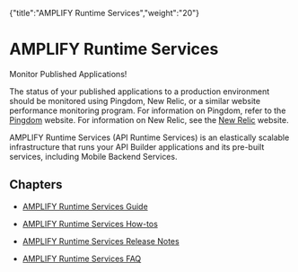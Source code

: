 {"title":"AMPLIFY Runtime Services","weight":"20"} 

# AMPLIFY Runtime Services

Monitor Published Applications!

The status of your published applications to a production environment should be monitored using Pingdom, New Relic, or a similar website performance monitoring program. For information on Pingdom, refer to the [Pingdom](https://www.pingdom.com/) website. For information on New Relic, see the [New Relic](https://newrelic.com/) website.

AMPLIFY Runtime Services (API Runtime Services) is an elastically scalable infrastructure that runs your API Builder applications and its pre-built services, including Mobile Backend Services.

## Chapters

*   [AMPLIFY Runtime Services Guide](/docs/appc/Axway_API_Builder/AMPLIFY_Runtime_Services/AMPLIFY_Runtime_Services_Guide/)
    
*   [AMPLIFY Runtime Services How-tos](/docs/appc/Axway_API_Builder/AMPLIFY_Runtime_Services/AMPLIFY_Runtime_Services_How-tos/)
    
*   [AMPLIFY Runtime Services Release Notes](/docs/appc/Axway_API_Builder/AMPLIFY_Runtime_Services/AMPLIFY_Runtime_Services_Release_Notes/)
    
*   [AMPLIFY Runtime Services FAQ](/docs/appc/Axway_API_Builder/AMPLIFY_Runtime_Services/AMPLIFY_Runtime_Services_FAQ/)